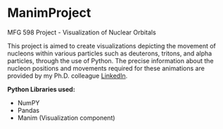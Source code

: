 # ManimProject
MFG 598 Project - Visualization of Nuclear Orbitals

This project is aimed to create visualizations depicting the movement of nucleons within various particles such as deuterons, tritons, and alpha particles, through the use of Python. The precise information about the nucleon positions and movements required for these animations are provided by my Ph.D. colleague [LinkedIn](https://www.linkedin.com/in/bonfilio-nainggolan-12508415a/).

**Python Libraries used:** <br>
- NumPY
- Pandas
- Manim (Visualization component)

